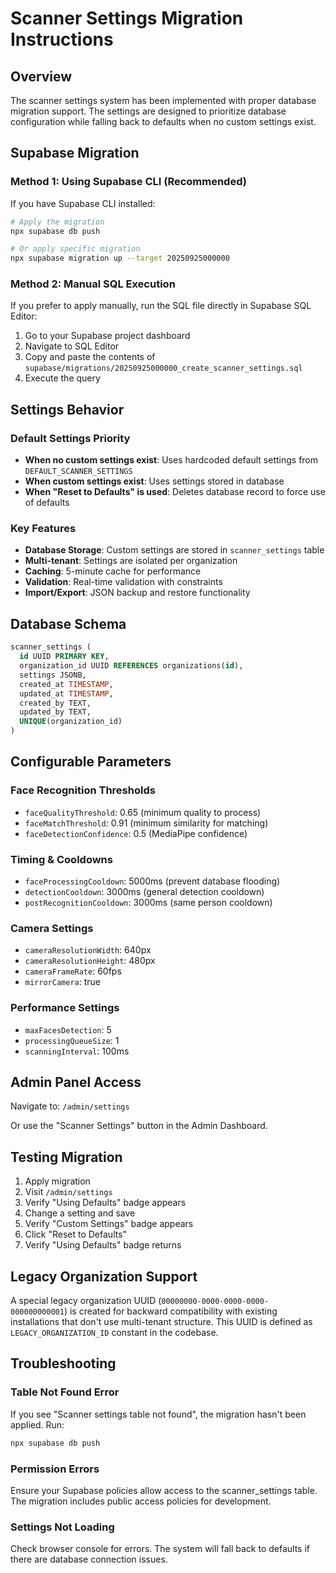 # Scanner Settings Migration Instructions

## Overview
The scanner settings system has been implemented with proper database migration support. The settings are designed to prioritize database configuration while falling back to defaults when no custom settings exist.

## Supabase Migration

### Method 1: Using Supabase CLI (Recommended)
If you have Supabase CLI installed:

```bash
# Apply the migration
npx supabase db push

# Or apply specific migration
npx supabase migration up --target 20250925000000
```

### Method 2: Manual SQL Execution
If you prefer to apply manually, run the SQL file directly in Supabase SQL Editor:

1. Go to your Supabase project dashboard
2. Navigate to SQL Editor
3. Copy and paste the contents of `supabase/migrations/20250925000000_create_scanner_settings.sql`
4. Execute the query

## Settings Behavior

### Default Settings Priority
- **When no custom settings exist**: Uses hardcoded default settings from `DEFAULT_SCANNER_SETTINGS`
- **When custom settings exist**: Uses settings stored in database
- **When "Reset to Defaults" is used**: Deletes database record to force use of defaults

### Key Features
- **Database Storage**: Custom settings are stored in `scanner_settings` table
- **Multi-tenant**: Settings are isolated per organization
- **Caching**: 5-minute cache for performance
- **Validation**: Real-time validation with constraints
- **Import/Export**: JSON backup and restore functionality

## Database Schema

```sql
scanner_settings (
  id UUID PRIMARY KEY,
  organization_id UUID REFERENCES organizations(id),
  settings JSONB,
  created_at TIMESTAMP,
  updated_at TIMESTAMP,
  created_by TEXT,
  updated_by TEXT,
  UNIQUE(organization_id)
)
```

## Configurable Parameters

### Face Recognition Thresholds
- `faceQualityThreshold`: 0.65 (minimum quality to process)
- `faceMatchThreshold`: 0.91 (minimum similarity for matching)
- `faceDetectionConfidence`: 0.5 (MediaPipe confidence)

### Timing & Cooldowns
- `faceProcessingCooldown`: 5000ms (prevent database flooding)
- `detectionCooldown`: 3000ms (general detection cooldown)
- `postRecognitionCooldown`: 3000ms (same person cooldown)

### Camera Settings
- `cameraResolutionWidth`: 640px
- `cameraResolutionHeight`: 480px
- `cameraFrameRate`: 60fps
- `mirrorCamera`: true

### Performance Settings
- `maxFacesDetection`: 5
- `processingQueueSize`: 1
- `scanningInterval`: 100ms

## Admin Panel Access

Navigate to: `/admin/settings`

Or use the "Scanner Settings" button in the Admin Dashboard.

## Testing Migration

1. Apply migration
2. Visit `/admin/settings`
3. Verify "Using Defaults" badge appears
4. Change a setting and save
5. Verify "Custom Settings" badge appears
6. Click "Reset to Defaults"
7. Verify "Using Defaults" badge returns

## Legacy Organization Support

A special legacy organization UUID (`00000000-0000-0000-0000-000000000001`) is created for backward compatibility with existing installations that don't use multi-tenant structure. This UUID is defined as `LEGACY_ORGANIZATION_ID` constant in the codebase.

## Troubleshooting

### Table Not Found Error
If you see "Scanner settings table not found", the migration hasn't been applied. Run:
```bash
npx supabase db push
```

### Permission Errors
Ensure your Supabase policies allow access to the scanner_settings table. The migration includes public access policies for development.

### Settings Not Loading
Check browser console for errors. The system will fall back to defaults if there are database connection issues.